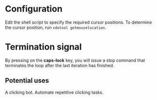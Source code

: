 # Configuration
Edit the shell script to specify the required cursor positions. To determine the cursor position, run `xdotool getmouselocation`.

# Termination signal
By pressing on the **caps-lock** key, you will issue a stop command that terminates the loop after the last iteration has finished.

## Potential uses
A clicking bot. Automate repetitive clicking tasks.
